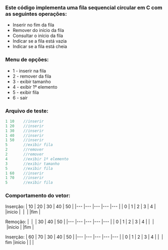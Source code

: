 ### Este código implementa uma fila sequencial circular em C com as seguintes operações:
- Inserir no fim da fila
- Remover do início da fila
- Consultar o início da fila
- Indicar se a fila está vazia
- Indicar se a fila está cheia

### Menu de opções:
 - 1 - inserir na fila
 - 2 - remover da fila
 - 3 - exibir tamanho
 - 4 - exibir 1º elemento
 - 5 - exibir fila
 - 6 - sair

### Arquivo de teste:
```c
1 10    //inserir
1 20    //inserir
1 30    //inserir
1 40    //inserir
1 50    //inserir
5       //exibir fila
2       //remover
2       //remover
4       //exibir 1º elemento
3       //exibir tamanho
5       //exibir fila
1 60    //inserir
1 70    //inserir
5       //exibir fila
```

### Comportamento do vetor:

Inserção:
| 10    | 20    | 30    | 40   | 50   | 
|---    |---    |---    |---   |---   | 
|    0  | 1     | 2     | 3    | 4    |
|inicio | &nbsp;| &nbsp;|&nbsp;|fim   | 

Remoção:
| &nbsp;| &nbsp;| 30    | 40   | 50   |
|---    |---    |---    |---   |---   |
| 0     | 1     |    2  | 3    | 4    |
|&nbsp; | &nbsp;|inicio |&nbsp;|fim   |

Inserção:
| 60    | 70    | 30    | 40   | 50   |
|---    |---    |---    |---   |---   |
| 0     | 1     | 2     | 3    | 4    |
|&nbsp; | fim   |inicio |&nbsp;|&nbsp;|
